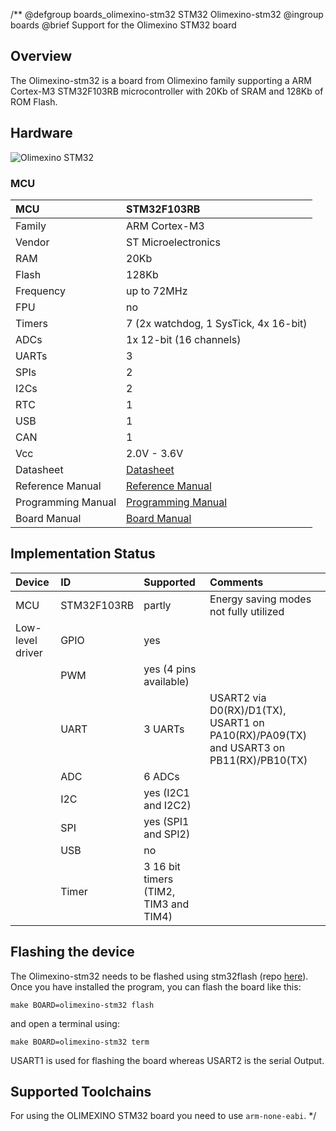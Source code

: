 /**
@defgroup    boards_olimexino-stm32 STM32 Olimexino-stm32
@ingroup     boards
@brief       Support for the Olimexino STM32 board

## Overview

The Olimexino-stm32 is a board from Olimexino family supporting a ARM Cortex-M3
STM32F103RB microcontroller with 20Kb of SRAM and 128Kb of ROM Flash.

## Hardware

![Olimexino STM32](https://www.olimex.com/Products/Duino/STM32/OLIMEXINO-STM32/images/thumbs/310x230/OLIMEXINO-STM32-01.jpg)

### MCU
| MCU        | STM32F103RB       |
|:---------- |:----------------- |
| Family     | ARM Cortex-M3     |
| Vendor     | ST Microelectronics |
| RAM        | 20Kb              |
| Flash      | 128Kb             |
| Frequency  | up to 72MHz       |
| FPU        | no                |
| Timers     | 7 (2x watchdog, 1 SysTick, 4x 16-bit) |
| ADCs       | 1x 12-bit (16 channels) |
| UARTs      | 3                 |
| SPIs       | 2                 |
| I2Cs       | 2                 |
| RTC        | 1                 |
| USB        | 1                 |
| CAN        | 1                 |
| Vcc        | 2.0V - 3.6V       |
| Datasheet  | [Datasheet](http://www.st.com/resource/en/datasheet/stm32f103rb.pdf) |
| Reference Manual | [Reference Manual](https://www.st.com/resource/en/reference_manual/cd00171190.pdf) |
| Programming Manual | [Programming Manual](https://www.st.com/resource/en/programming_manual/cd00228163.pdf) |
| Board Manual | [Board Manual](https://www.olimex.com/Products/Duino/STM32/OLIMEXINO-STM32/resources/OLIMEXINO-STM32.pdf) |

## Implementation Status
| Device | ID        | Supported | Comments  |
|:------------- |:------------- |:------------- |:------------- |
| MCU        | STM32F103RB   | partly    | Energy saving modes not fully utilized |
| Low-level driver | GPIO    | yes       | |
|        | PWM       | yes (4 pins available)  |  |
|        | UART      | 3 UARTs       | USART2 via D0(RX)/D1(TX), USART1 on PA10(RX)/PA09(TX) and USART3 on PB11(RX)/PB10(TX) |
|        | ADC       | 6 ADCs       | |
|        | I2C       | yes (I2C1 and I2C2)       | |
|        | SPI       | yes (SPI1 and SPI2)       | |
|        | USB       | no        | |
|        | Timer     | 3 16 bit timers (TIM2, TIM3 and TIM4)       | |

## Flashing the device
The Olimexino-stm32 needs to be flashed using stm32flash (repo [here](https://github.com/stm32duino/stm32flash)).
Once you have installed the program, you can flash the board like this:

```
make BOARD=olimexino-stm32 flash
```
and open a terminal using:
```
make BOARD=olimexino-stm32 term
```

USART1 is used for flashing the board whereas USART2 is the serial Output.

## Supported Toolchains
For using the OLIMEXINO STM32 board you need to use ```arm-none-eabi```.
 */
